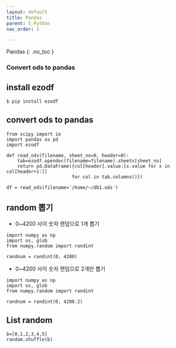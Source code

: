 ```yaml
---
layout: default
title: Pandas
parent: 5_Python
nav_order: 1

---
```


 Pandas
{: .no_toc }

### Convert ods to pandas

## install ezodf

```
$ pip install ezodf
```

## convert ods to pandas

```
from scipy import io
import pandas as pd
import ezodf

def read_ods(filename, sheet_no=0, header=0):
    tab=ezodf.opendoc(filename=filename).sheets[sheet_no]
    return pd.DataFrame({col[header].value:[x.value for x in col[header+1:]]
                        for col in tab.columns()})

df = read_ods(filename='/home/~/db1.ods')
```

## random 뽑기

- 0~4200 사이 숫자 랜덤으로 1개 뽑기
```
import numpy as np
import os, glob
from numpy.random import randint

randnum = randint(0, 4200)
```


- 0~4200 사이 숫자 랜덤으로 2개만 뽑기
```
import numpy as np
import os, glob
from numpy.random import randint

randnum = randint(0, 4200.2)
```

## List random

```
b=[0,1,2,3,4,5]
random.shuffle(b)
``` 

